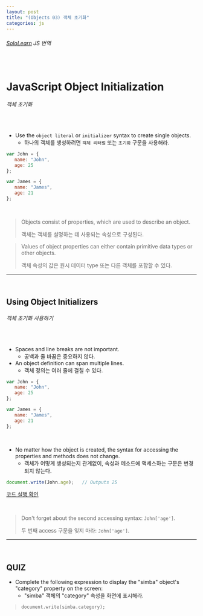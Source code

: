 ```yaml
---
layout: post
title: "(Objects 03) 객체 초기화"
categories: js
---
```


###### [SoloLearn](https://www.sololearn.com/) JS 번역

<br>

# JavaScript Object Initialization

###### 객체 초기화

<br>

- Use the `object literal` or `initializer` syntax to create single objects.
  - 하나의 객체를 생성하려면 `객체 리터럴` 또는 `초기화` 구문을 사용해라.

```js
var John = {
   name: "John",
   age: 25
};

var James = {
   name: "James",
   age: 21
};
```

<br>

> Objects consist of properties, which are used to describe an object.
>
> 객체는 객체를 설명하는 데 사용되는 속성으로 구성된다.

> Values of object properties can either contain primitive data types or other objects.
>
> 객체 속성의 값은 원시 데이터 type 또는 다른 객체를 포함할 수 있다.

------

<br>

## Using Object Initializers

###### 객체 초기화 사용하기

<br>

- Spaces and line breaks are not important.
  - 공백과 줄 바꿈은 중요하지 않다.
- An object definition can span multiple lines.
  - 객체 정의는 여러 줄에 걸칠 수 있다.

```js
var John = {
   name: "John",
   age: 25
};

var James = {
   name: "James",
   age: 21
};
```

<br>

- No matter how the object is created, the syntax for accessing the properties and methods does not change.
  - 객체가 어떻게 생성되는지 관계없이, 속성과 메소드에 액세스하는 구문은 변경되지 않는다.

```js
document.write(John.age);	// Outputs 25
```

[코드 실행 확인](https://code.sololearn.com/691/#js)

<br>

> Don't forget about the second accessing syntax: `John['age']`.
>
> 두 번째 access 구문을 잊지 마라: `John['age']`.

------

<br>

## QUIZ

- Complete the following expression to display the "simba" object's "category" property on the screen:
  - "simba" 객체의 "category" 속성을 화면에 표시해라.

> `document.write(simba.category);`

<br>
